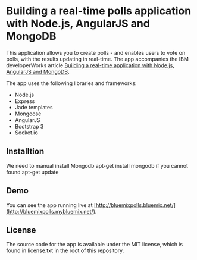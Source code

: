 # Building a real-time polls application with Node.js, AngularJS and MongoDB

This application allows you to create polls - and enables users to vote on polls,
with the results updating in real-time. The app accompanies the IBM developerWorks article
[Building a real-time application with Node.js, AngularJS and MongoDB](http://www.ibm.com/developerworks/library/wa-nodejs-polling-app/).

The app uses the following libraries and frameworks:

* Node.js
* Express
* Jade templates
* Mongoose  
* AngularJS
* Bootstrap 3
* Socket.io

## Installtion
We need to manual install Mongodb
apt-get install mongodb
if you cannot found 
apt-get update

## Demo

You can see the app running live at [http://bluemixpolls.bluemix.net/](http://bluemixpolls.mybluemix.net/).

## License

The source code for the app is available under the MIT license, which is found in license.txt in the root
of this repository.